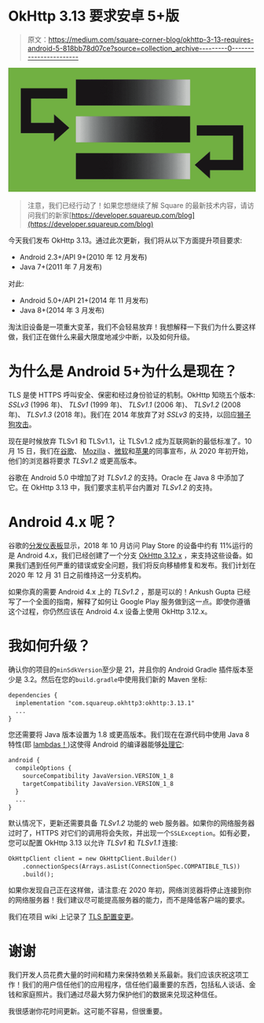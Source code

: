 # OkHttp 3.13 要求安卓 5+版

> 原文：<https://medium.com/square-corner-blog/okhttp-3-13-requires-android-5-818bb78d07ce?source=collection_archive---------0----------------------->

![](img/e8e91389e5562a7e67d6ded807312b1e.png)

> 注意，我们已经行动了！如果您想继续了解 Square 的最新技术内容，请访问我们的新家[https://developer.squareup.com/blog](https://developer.squareup.com/blog)

今天我们发布 OkHttp 3.13。通过此次更新，我们将从以下方面提升项目要求:

*   Android 2.3+/API 9+(2010 年 12 月发布)
*   Java 7+(2011 年 7 月发布)

对此:

*   Android 5.0+/API 21+(2014 年 11 月发布)
*   Java 8+(2014 年 3 月发布)

淘汰旧设备是一项重大变革，我们不会轻易放弃！我想解释一下我们为什么要这样做，我们正在做什么来最大限度地减少中断，以及如何升级。

# 为什么是 Android 5+为什么是现在？

TLS 是使 HTTPS 呼叫安全、保密和经过身份验证的机制。OkHttp 知晓五个版本: *SSLv3* (1996 年)、 *TLSv1* (1999 年)、 *TLSv1.1* (2006 年)、 *TLSv1.2* (2008 年)、 *TLSv1.3* (2018 年)。我们在 2014 年放弃了对 *SSLv3* 的支持，以回应[狮子狗攻击](https://googleonlinesecurity.blogspot.ca/2014/10/this-poodle-bites-exploiting-ssl-30.html)。

现在是时候放弃 TLSv1 和 TLSv1.1，让 TLSv1.2 成为互联网新的最低标准了。10 月 15 日，我们在[谷歌](https://security.googleblog.com/2018/10/modernizing-transport-security.html)、 [Mozilla](https://blog.mozilla.org/security/2018/10/15/removing-old-versions-of-tls/) 、[微软](https://blogs.windows.com/msedgedev/2018/10/15/modernizing-tls-edge-ie11/)和[苹果](https://webkit.org/blog/8462/deprecation-of-legacy-tls-1-0-and-1-1-versions/)的同事宣布，从 2020 年初开始，他们的浏览器将要求 *TLSv1.2* 或更高版本。

谷歌在 Android 5.0 中增加了对 *TLSv1.2* 的支持。Oracle 在 Java 8 中添加了它。在 OkHttp 3.13 中，我们要求主机平台内置对 *TLSv1.2* 的支持。

# Android 4.x 呢？

谷歌的[分发仪表板](https://developer.android.com/about/dashboards/)显示，2018 年 10 月访问 Play Store 的设备中约有 11%运行的是 Android 4.x，我们已经创建了一个分支 [OkHttp 3.12.x](https://github.com/square/okhttp/tree/okhttp_3.12.x) ，来支持这些设备。如果我们遇到任何严重的错误或安全问题，我们将反向移植修复和发布。我们计划在 2020 年 12 月 31 日之前维持这一分支机构。

如果你真的需要 Android 4.x 上的 *TLSv1.2* ，那是可以的！Ankush Gupta 已经写了一个全面的指南，解释了如何让 Google Play 服务做到这一点。即使你遵循这个过程，你仍然应该在 Android 4.x 设备上使用 OkHttp 3.12.x。

# 我如何升级？

确认你的项目的`minSdkVersion`至少是 21，并且你的 Android Gradle 插件版本至少是 3.2。然后在您的`build.gradle`中使用我们新的 Maven 坐标:

```
dependencies {
  implementation "com.squareup.okhttp3:okhttp:3.13.1"
  ...
}
```

您还需要将 Java 版本设置为 1.8 或更高版本。我们现在在源代码中使用 Java 8 特性(耶 [lambdas！](https://github.com/square/okhttp/pull/4549/files))这使得 Android 的编译器能够[处理它](https://jakewharton.com/androids-java-8-support/):

```
android {
  compileOptions {
    sourceCompatibility JavaVersion.VERSION_1_8
    targetCompatibility JavaVersion.VERSION_1_8
  }
  ...
}
```

默认情况下，更新还需要具备 *TLSv1.2* 功能的 web 服务器。如果你的网络服务器过时了，HTTPS 对它们的调用将会失败，并出现一个`SSLException`。如有必要，您可以配置 OkHttp 3.13 以允许 *TLSv1* 和 *TLSv1.1* 连接:

```
OkHttpClient client = new OkHttpClient.Builder()
    .connectionSpecs(Arrays.asList(ConnectionSpec.COMPATIBLE_TLS))
    .build();
```

如果你发现自己正在这样做，请注意:在 2020 年初，网络浏览器将停止连接到你的网络服务器！我们建议尽可能提高服务器的能力，而不是降低客户端的要求。

我们在项目 wiki 上记录了 [TLS 配置变更](https://github.com/square/okhttp/wiki/TLS-Configuration-History)。

# 谢谢

我们开发人员花费大量的时间和精力来保持依赖关系最新。我们应该庆祝这项工作！我们的用户信任他们的应用程序，信任他们最重要的东西，包括私人谈话、金钱和家庭照片。我们通过尽最大努力保护他们的数据来兑现这种信任。

我很感谢你花时间更新。这可能不容易，但很重要。